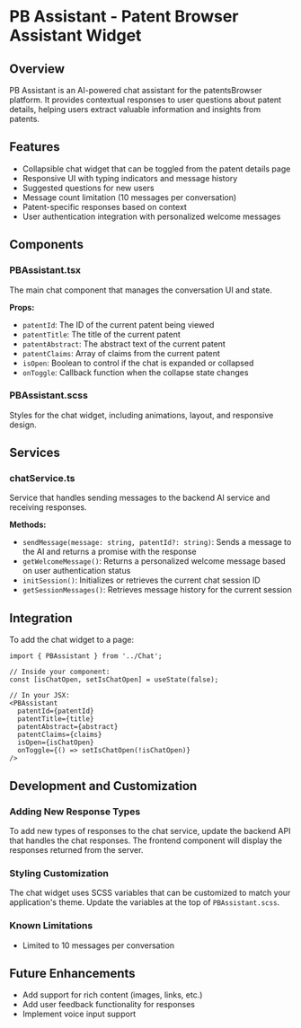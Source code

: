 # PB Assistant - Patent Browser Assistant Widget

## Overview
PB Assistant is an AI-powered chat assistant for the patentsBrowser platform. It provides contextual responses to user questions about patent details, helping users extract valuable information and insights from patents.

## Features
- Collapsible chat widget that can be toggled from the patent details page
- Responsive UI with typing indicators and message history
- Suggested questions for new users
- Message count limitation (10 messages per conversation)
- Patent-specific responses based on context
- User authentication integration with personalized welcome messages

## Components

### PBAssistant.tsx
The main chat component that manages the conversation UI and state.

**Props:**
- `patentId`: The ID of the current patent being viewed
- `patentTitle`: The title of the current patent
- `patentAbstract`: The abstract text of the current patent
- `patentClaims`: Array of claims from the current patent
- `isOpen`: Boolean to control if the chat is expanded or collapsed
- `onToggle`: Callback function when the collapse state changes

### PBAssistant.scss
Styles for the chat widget, including animations, layout, and responsive design.

## Services

### chatService.ts
Service that handles sending messages to the backend AI service and receiving responses.

**Methods:**
- `sendMessage(message: string, patentId?: string)`: Sends a message to the AI and returns a promise with the response
- `getWelcomeMessage()`: Returns a personalized welcome message based on user authentication status
- `initSession()`: Initializes or retrieves the current chat session ID
- `getSessionMessages()`: Retrieves message history for the current session

## Integration
To add the chat widget to a page:

```tsx
import { PBAssistant } from '../Chat';

// Inside your component:
const [isChatOpen, setIsChatOpen] = useState(false);

// In your JSX:
<PBAssistant 
  patentId={patentId}
  patentTitle={title}
  patentAbstract={abstract}
  patentClaims={claims}
  isOpen={isChatOpen}
  onToggle={() => setIsChatOpen(!isChatOpen)}
/>
```

## Development and Customization

### Adding New Response Types
To add new types of responses to the chat service, update the backend API that handles the chat responses. The frontend component will display the responses returned from the server.

### Styling Customization
The chat widget uses SCSS variables that can be customized to match your application's theme. Update the variables at the top of `PBAssistant.scss`.

### Known Limitations
- Limited to 10 messages per conversation

## Future Enhancements
- Add support for rich content (images, links, etc.)
- Add user feedback functionality for responses
- Implement voice input support 